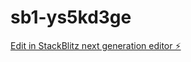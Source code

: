 # sb1-ys5kd3ge

[Edit in StackBlitz next generation editor ⚡️](https://stackblitz.com/~/github.com/gagek711/sb1-ys5kd3ge)